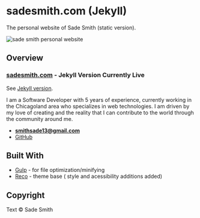 # sadesmith.com (Jekyll)

The personal website of Sade Smith (static version). 

![sade smith personal website](https://sadesmith.com/assets/src/images/screenshot.png)

## Overview

### [sadesmith.com](https://sadesmith.com) - Jekyll Version Currently Live
See [Jekyll version](https://github.com/smithsa/smithsa-jekyll).

I am a Software Developer with 5 years of experience, currently working in the Chicagoland area who specializes in web technologies. I am driven by my love of creating and the reality that I can contribute to the world through the community around me.

- **[smithsade13@gmail.com](mailto:smithsade13@gmail.com)**
- [GitHub](https://github.com/smithsa)


## Built With
*  [Gulp](https://gulpjs.com/) - for file optimization/minifying
*  [Reco](https://themeforest.net/item/reco-personal-portfolio-template/17846272) - theme base ( style and acessibility additions added)

## Copyright

Text © Sade Smith